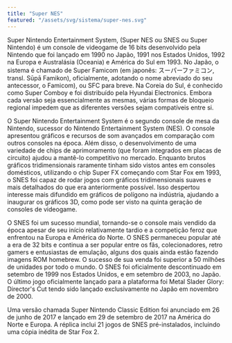 ```yaml
---
title: "Super NES"
featured: "/assets/svg/sistema/super-nes.svg"
---
```


Super Nintendo Entertainment System, (Super NES ou SNES ou Super Nintendo) é um console de videogame de 16 bits desenvolvido pela Nintendo que foi lançado em 1990 no Japão, 1991 nos Estados Unidos, 1992 na Europa e Australásia (Oceania) e América do Sul em 1993. No Japão, o sistema é chamado de Super Famicom (em japonês: スーパーファミコン, transl. Sūpā Famikon), oficialmente, adotando o nome abreviado do seu antecessor, o Famicom), ou SFC para breve. Na Coreia do Sul, é conhecido como Super Comboy e foi distribuído pela Hyundai Electronics. Embora cada versão seja essencialmente as mesmas, várias formas de bloqueio regional impedem que as diferentes versões sejam compatíveis entre si.

O Super Nintendo Entertainment System é o segundo console de mesa da Nintendo, sucessor do Nintendo Entertainment System (NES). O console apresentou gráficos e recursos de som avançados em comparação com outros consoles na época. Além disso, o desenvolvimento de uma variedade de chips de aprimoramento (que foram integrados em placas de circuito) ajudou a mantê-lo competitivo no mercado. Enquanto brutos gráficos tridimensionais raramente tinham sido vistos antes em consoles domésticos, utilizando o chip Super FX começando com Star Fox em 1993, o SNES foi capaz de rodar jogos com gráficos tridimensionais suaves e mais detalhados do que era anteriormente possível. Isso despertou interesse mais difundido em gráficos de polígono na indústria, ajudando a inaugurar os gráficos 3D, como pode ser visto na quinta geração de consoles de videogame.

O SNES foi um sucesso mundial, tornando-se o console mais vendido da época apesar de seu início relativamente tardio e a competição feroz que enfrentou na Europa e América do Norte. O SNES permaneceu popular até a era de 32 bits e continua a ser popular entre os fãs, colecionadores, retro gamers e entusiastas de emulação, alguns dos quais ainda estão fazendo imagens ROM homebrew. O sucesso de sua venda foi superior a 50 milhões de unidades por todo o mundo. O SNES foi oficialmente descontinuado em setembro de 1999 nos Estados Unidos, e em setembro de 2003, no Japão. O último jogo oficialmente lançado para a plataforma foi Metal Slader Glory: Director's Cut tendo sido lançado exclusivamente no Japão em novembro de 2000.

Uma versão chamada Super Nintendo Classic Edition foi anunciado em 26 de junho de 2017 e lançado em 29 de setembro de 2017 na América do Norte e Europa. A réplica inclui 21 jogos de SNES pré-instalados, incluindo uma cópia inédita de Star Fox 2.